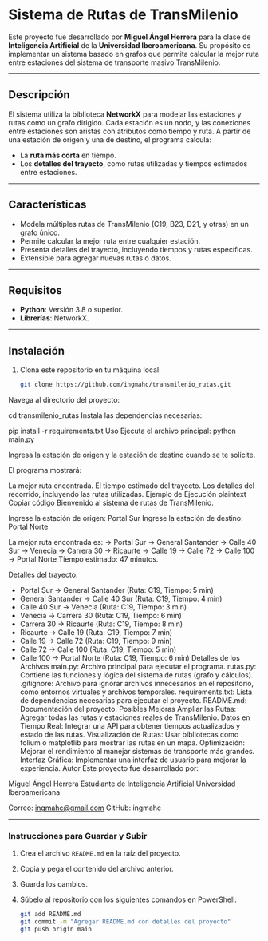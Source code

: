 # Sistema de Rutas de TransMilenio

Este proyecto fue desarrollado por **Miguel Ángel Herrera** para la clase de **Inteligencia Artificial** de la **Universidad Iberoamericana**. Su propósito es implementar un sistema basado en grafos que permita calcular la mejor ruta entre estaciones del sistema de transporte masivo TransMilenio.

---

## Descripción

El sistema utiliza la biblioteca **NetworkX** para modelar las estaciones y rutas como un grafo dirigido. Cada estación es un nodo, y las conexiones entre estaciones son aristas con atributos como tiempo y ruta. A partir de una estación de origen y una de destino, el programa calcula:

- La **ruta más corta** en tiempo.
- Los **detalles del trayecto**, como rutas utilizadas y tiempos estimados entre estaciones.

---

## Características

- Modela múltiples rutas de TransMilenio (C19, B23, D21, y otras) en un grafo único.
- Permite calcular la mejor ruta entre cualquier estación.
- Presenta detalles del trayecto, incluyendo tiempos y rutas específicas.
- Extensible para agregar nuevas rutas o datos.

---

## Requisitos

- **Python**: Versión 3.8 o superior.
- **Librerías**: NetworkX.

---

## Instalación

1. Clona este repositorio en tu máquina local:

   ```bash
   git clone https://github.com/ingmahc/transmilenio_rutas.git
Navega al directorio del proyecto:

cd transmilenio_rutas
Instala las dependencias necesarias:

pip install -r requirements.txt
Uso
Ejecuta el archivo principal:
python main.py

Ingresa la estación de origen y la estación de destino cuando se te solicite.

El programa mostrará:

La mejor ruta encontrada.
El tiempo estimado del trayecto.
Los detalles del recorrido, incluyendo las rutas utilizadas.
Ejemplo de Ejecución
plaintext
Copiar código
Bienvenido al sistema de rutas de TransMilenio.

Ingrese la estación de origen: Portal Sur
Ingrese la estación de destino: Portal Norte

La mejor ruta encontrada es:
 -> Portal Sur -> General Santander -> Calle 40 Sur -> Venecia -> Carrera 30 -> Ricaurte -> Calle 19 -> Calle 72 -> Calle 100 -> Portal Norte
Tiempo estimado: 47 minutos.

Detalles del trayecto:
- Portal Sur -> General Santander (Ruta: C19, Tiempo: 5 min)
- General Santander -> Calle 40 Sur (Ruta: C19, Tiempo: 4 min)
- Calle 40 Sur -> Venecia (Ruta: C19, Tiempo: 3 min)
- Venecia -> Carrera 30 (Ruta: C19, Tiempo: 6 min)
- Carrera 30 -> Ricaurte (Ruta: C19, Tiempo: 8 min)
- Ricaurte -> Calle 19 (Ruta: C19, Tiempo: 7 min)
- Calle 19 -> Calle 72 (Ruta: C19, Tiempo: 9 min)
- Calle 72 -> Calle 100 (Ruta: C19, Tiempo: 5 min)
- Calle 100 -> Portal Norte (Ruta: C19, Tiempo: 6 min)
Detalles de los Archivos
main.py: Archivo principal para ejecutar el programa.
rutas.py: Contiene las funciones y lógica del sistema de rutas (grafo y cálculos).
.gitignore: Archivo para ignorar archivos innecesarios en el repositorio, como entornos virtuales y archivos temporales.
requirements.txt: Lista de dependencias necesarias para ejecutar el proyecto.
README.md: Documentación del proyecto.
Posibles Mejoras
Ampliar las Rutas: Agregar todas las rutas y estaciones reales de TransMilenio.
Datos en Tiempo Real: Integrar una API para obtener tiempos actualizados y estado de las rutas.
Visualización de Rutas: Usar bibliotecas como folium o matplotlib para mostrar las rutas en un mapa.
Optimización: Mejorar el rendimiento al manejar sistemas de transporte más grandes.
Interfaz Gráfica: Implementar una interfaz de usuario para mejorar la experiencia.
Autor
Este proyecto fue desarrollado por:

Miguel Ángel Herrera
Estudiante de Inteligencia Artificial
Universidad Iberoamericana



Correo: ingmahc@gmail.com
GitHub: ingmahc

---

### **Instrucciones para Guardar y Subir**

1. Crea el archivo `README.md` en la raíz del proyecto.
2. Copia y pega el contenido del archivo anterior.
3. Guarda los cambios.
4. Súbelo al repositorio con los siguientes comandos en PowerShell:

   ```bash
   git add README.md
   git commit -m "Agregar README.md con detalles del proyecto"
   git push origin main
